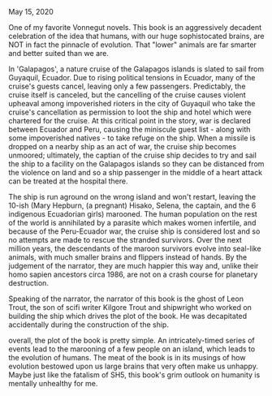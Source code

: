 May 15, 2020

One of my favorite Vonnegut novels. This book is an aggressively decadent celebration of the idea that humans, with our huge sophistocated brains, are NOT in fact the pinnacle of evolution. That "lower" animals are far smarter and better suited than we are.

In 'Galapagos', a nature cruise of the Galapagos islands is slated to sail from Guyaquil, Ecuador. Due to rising political tensions in Ecuador, many of the cruise's guests cancel, leaving only a few passengers. Predictably, the cruise itself is canceled, but the cancelling of the cruise causes violent upheaval among impoverished rioters in the city of Guyaquil who take the cruise's cancellation as permission to loot the ship and hotel which were chartered for the cruise. At this critical point in the story, war is declared between Ecuador and Peru, causing the miniscule guest list - along with some impoverished natives - to take refuge on the ship. When a missile is dropped on a nearby ship as an act of war, the cruise ship becomes unmoored; ultimately, the captian of the cruise ship decides to try and sail the ship to a facility on the Galapagos islands so they can be distanced from the violence on land and so a ship passenger in the middle of a heart attack can be treated at the hospital there.

The ship is run aground on the wrong island and won't restart, leaving the 10-ish (Mary Hepburn, (a pregnant) Hisako, Selena, the captain, and the 6 indigenous Ecuadorian girls) marooned. The human population on the rest of the world is annihilated by a parasite which makes women infertile, and because of the Peru-Ecuador war, the cruise ship is considered lost and so no attempts are made to rescue the stranded survivors. Over the next million years, the descendants of the maroon survivors evolve into seal-like animals, with much smaller brains and flippers instead of hands. By the judgement of the narrator, they are much happier this way and, unlike their homo sapien ancestors circa 1986, are not on a crash course for planetary destruction.

Speaking of the narrator, the narrator of this book is the ghost of Leon Trout, the son of scifi writer Kilgore Trout and shipwright who worked on building the ship which drives the plot of the book. He was decapitated accidentally during the construction of the ship.


overall, the plot of the book is pretty simple. An intricately-timed series of events lead to the marooning of a few people on an island, which leads to the evolution of humans. The meat of the book is in its musings of how evolution bestowed upon us large brains that very often make us unhappy. Maybe just like the fatalism of SH5, this book's grim outlook on humanity is mentally unhealthy for me.
